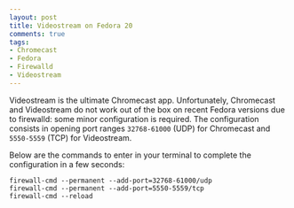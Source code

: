 ```yaml
---
layout: post
title: Videostream on Fedora 20
comments: true
tags:
- Chromecast
- Fedora
- Firewalld
- Videostream
---
```

Videostream is the ultimate Chromecast app. Unfortunately, Chromecast and Videostream do not work out of the box on recent Fedora versions due to firewalld: some minor configuration is required. The configuration consists in opening port ranges `32768-61000` (UDP) for Chromecast and `5550-5559` (TCP) for Videostream.

Below are the commands to enter in your terminal to complete the configuration in a few seconds:

```console
firewall-cmd --permanent --add-port=32768-61000/udp
firewall-cmd --permanent --add-port=5550-5559/tcp
firewall-cmd --reload
```
